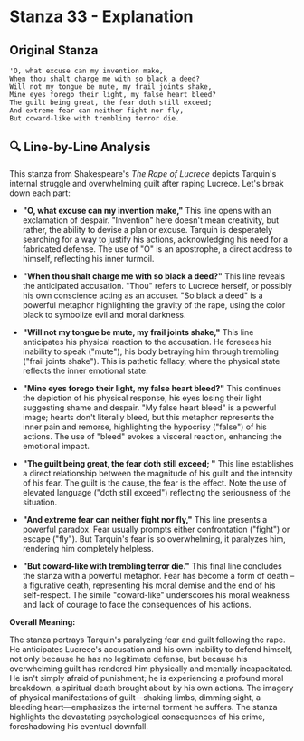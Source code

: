# Stanza 33 - Explanation

## Original Stanza
```
'O, what excuse can my invention make,
When thou shalt charge me with so black a deed?
Will not my tongue be mute, my frail joints shake,
Mine eyes forego their light, my false heart bleed?
The guilt being great, the fear doth still exceed;
And extreme fear can neither fight nor fly,
But coward-like with trembling terror die.
```

## 🔍 Line-by-Line Analysis
This stanza from Shakespeare's *The Rape of Lucrece* depicts Tarquin's internal struggle and overwhelming guilt after raping Lucrece. Let's break down each part:

* **"O, what excuse can my invention make,"** This line opens with an exclamation of despair.  "Invention" here doesn't mean creativity, but rather, the ability to devise a plan or excuse. Tarquin is desperately searching for a way to justify his actions, acknowledging his need for a fabricated defense.  The use of "O" is an apostrophe, a direct address to himself, reflecting his inner turmoil.

* **"When thou shalt charge me with so black a deed?"** This line reveals the anticipated accusation. "Thou" refers to Lucrece herself, or possibly his own conscience acting as an accuser.  "So black a deed" is a powerful metaphor highlighting the gravity of the rape, using the color black to symbolize evil and moral darkness.

* **"Will not my tongue be mute, my frail joints shake,"**  This line anticipates his physical reaction to the accusation. He foresees his inability to speak ("mute"), his body betraying him through trembling ("frail joints shake").  This is pathetic fallacy, where the physical state reflects the inner emotional state.

* **"Mine eyes forego their light, my false heart bleed?"** This continues the depiction of his physical response, his eyes losing their light suggesting shame and despair. "My false heart bleed" is a powerful image; hearts don't literally bleed, but this metaphor represents the inner pain and remorse, highlighting the hypocrisy ("false") of his actions.  The use of "bleed" evokes a visceral reaction, enhancing the emotional impact.

* **"The guilt being great, the fear doth still exceed; "** This line establishes a direct relationship between the magnitude of his guilt and the intensity of his fear.  The guilt is the cause, the fear is the effect.  Note the use of elevated language ("doth still exceed") reflecting the seriousness of the situation.

* **"And extreme fear can neither fight nor fly,"** This line presents a powerful paradox.  Fear usually prompts either confrontation ("fight") or escape ("fly"). But Tarquin's fear is so overwhelming, it paralyzes him, rendering him completely helpless.

* **"But coward-like with trembling terror die."** This final line concludes the stanza with a powerful metaphor. Fear has become a form of death – a figurative death, representing his moral demise and the end of his self-respect.  The simile "coward-like" underscores his moral weakness and lack of courage to face the consequences of his actions.

**Overall Meaning:**

The stanza portrays Tarquin's paralyzing fear and guilt following the rape. He anticipates Lucrece's accusation and his own inability to defend himself, not only because he has no legitimate defense, but because his overwhelming guilt has rendered him physically and mentally incapacitated. He isn't simply afraid of punishment; he is experiencing a profound moral breakdown, a spiritual death brought about by his own actions. The imagery of physical manifestations of guilt—shaking limbs, dimming sight, a bleeding heart—emphasizes the internal torment he suffers.  The stanza highlights the devastating psychological consequences of his crime, foreshadowing his eventual downfall.
